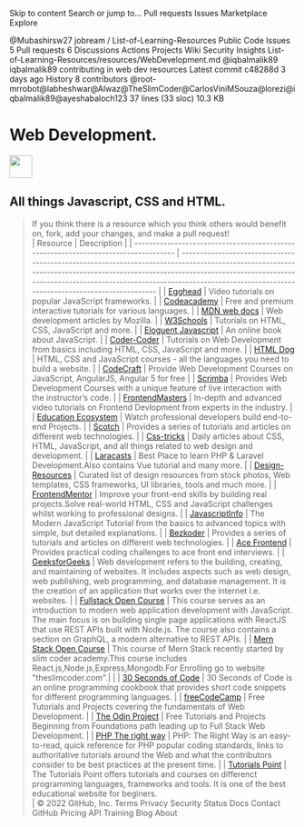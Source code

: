 Skip to content
Search or jump to…
Pull requests
Issues
Marketplace
Explore
 
@Mubashirsw27 
jobream
/
List-of-Learning-Resources
Public
Code
Issues
5
Pull requests
6
Discussions
Actions
Projects
Wiki
Security
Insights
List-of-Learning-Resources/resources/WebDevelopment.md
@iqbalmalik89
iqbalmalik89 contributing in web dev resources
Latest commit c48288d 3 days ago
 History
 8 contributors
@root-mrrobot@labheshwar@Alwaz@TheSlimCoder@CarlosViniMSouza@lorezi@iqbalmalik89@ayeshabaloch123
37 lines (33 sloc)  10.3 KB


# Web Development.

<img src="https://image.flaticon.com/icons/png/128/234/234073.png" height="40px"/>

## All things Javascript, CSS and HTML.

> If you think there is a resource which you think others would benefit on, fork, add your changes, and make a pull request!
> <br>
| Resource                                                                            | Description                                                                                                                                                                                                                                                                               |
| ----------------------------------------------------------------------------------- | ----------------------------------------------------------------------------------------------------------------------------------------------------------------------------------------------------------------------------------------------------------------------------------------- |
| [Egghead](https://egghead.io/)                                                      | Video tutorials on popular JavaScript frameworks.                                                                                                                                                                                                                                         |
| [Codeacademy](https://www.codecademy.com/)                                          | Free and premium interactive tutorials for various languages.                                                                                                                                                                                                                             |
| [MDN web docs](https://developer.mozilla.org/en-US/docs/Learn)                      | Web development articles by Mozilla.                                                                                                                                                                                                                                                      |
| [W3Schools](https://www.w3schools.com/)                                             | Tutorials on HTML, CSS, JavaScript and more.                                                                                                                                                                                                                                              |
| [Eloguent Javascript](https://eloquentjavascript.net/)                              | An online book about JavaScript.                                                                                                                                                                                                                                                          |
| [Coder-Coder](https://coder-coder.com/)                                             | Tutorials on Web Development from basics including HTML, CSS, JavaScript and more.                                                                                                                                                                                                        |
| [HTML Dog](https://www.htmldog.com/)                                                | HTML, CSS and JavaScript courses - all the languages you need to build a website.                                                                                                                                                                                                         |
| [CodeCraft](https://codecraft.tv/)                                                  | Provide Web Development Courses on JavaScript, AngularJS, Angular 5 for free                                                                                                                                                                                                              |
| [Scrimba](https://scrimba.com/)                                                     | Provides Web Development Courses with a unique feature of live interaction with the instructor’s code.                                                                                                                                                                                    |
| [FrontendMasters](https://frontendmasters.com/)                                     | In-depth and advanced video tutorials on Frontend Devlopment from experts in the industry.                                                                                                                                                                                                |
| [Education Ecosystem](https://www.education-ecosystem.com/)                         | Watch professional developers build end-to-end Projects.                                                                                                                                                                                                                                  |
| [Scotch](https://scotch.io/)                                                        | Provides a series of tutorials and articles on different web technologies.                                                                                                                                                                                                                |
| [Css-tricks](https://css-tricks.com/)                                               | Daily articles about CSS, HTML, JavaScript, and all things related to web design and development.                                                                                                                                                                                         |
| [Laracasts](https://laracasts.com/)                                                 | Best Place to learn PHP & Laravel Development.Also contains Vue tutorial and many more.                                                                                                                                                                                                   |
| [Design-Resources](https://github.com/bradtraversy/design-resources-for-developers) | Curated list of design resources from stock photos, Web templates, CSS frameworks, UI libraries, tools and much more.                                                                                                                                                                     |
| [FrontendMentor](https://www.frontendmentor.io)                                     | Improve your front-end skills by building real projects.Solve real-world HTML, CSS and JavaScript challenges whilst working to professional designs.                                                                                                                                      |
| [JavascriptInfo](https://javascript.info/)                                          | The Modern JavaScript Tutorial from the basics to advanced topics with simple, but detailed explanations.                                                                                                                                                                                 |
| [Bezkoder](https://bezkoder.com/)                                                   | Provides a series of tutorials and articles on different web technologies.                                                                                                                                                                                                                |
| [Ace Frontend](https://www.acefrontend.com/)                                        | Provides practical coding challenges to ace front end interviews.                                                                                                                                                                                                                         |
| [GeeksforGeeks](https://www.geeksforgeeks.org/web-development/?ref=shm)             | Web development refers to the building, creating, and maintaining of websites. It includes aspects such as web design, web publishing, web programming, and database management. It is the creation of an application that works over the internet i.e. websites.                         |
| [Fullstack Open Course](https://fullstackopen.com/en/)                              | This course serves as an introduction to modern web application development with JavaScript. The main focus is on building single page applications with ReactJS that use REST APIs built with Node.js. The course also contains a section on GraphQL, a modern alternative to REST APIs. |
| [Mern Stack Open Course](https://theslimcoder.com/)                                 | This course of Mern Stack recently started by slim coder academy.This course includes React.js,Node.js,Express,Mongodb.For Enrolling go to website "theslimcoder.com".| |
| [30 Seconds of Code](https://www.30secondsofcode.org/)                              | 30 Seconds of Code is an online programming cookbook that provides short code snippets for different programming languages. |
| [freeCodeCamp](https://www.freecodecamp.org/learn/responsive-web-design/)           | Free Tutorials and Projects covering the fundamentals of Web Development.                                                                                                                                                                                                                 |
| [The Odin Project](https://www.theodinproject.com/)                                 | Free Tutorials and Projects Beginning from Foundations path leading up to Full Stack Web Development.                                                                                                                                                                                                                 |
| [PHP The right way](https://phptherightway.com//)                                 | PHP: The Right Way is an easy-to-read, quick reference for PHP popular coding standards, links to authoritative tutorials around the Web and what the contributors consider to be best practices at the present time.                                                                                                                                                                                                                 |
| [Tutorials Point](https://www.tutorialspoint.com/)                                 | The Tutorials Point offers tutorials and courses on differenct programming languages, frameworks and tools. It is one of the best educational website for beginers.               
|
© 2022 GitHub, Inc.
Terms
Privacy
Security
Status
Docs
Contact GitHub
Pricing
API
Training
Blog
About
